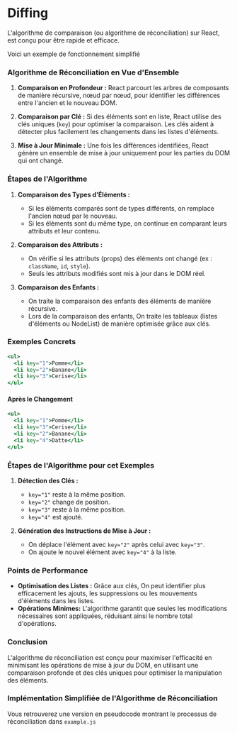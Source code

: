 # Diffing


L'algorithme de comparaison (ou algorithme de réconciliation) sur React, est conçu pour être rapide et efficace. 

Voici un exemple de fonctionnement simplifié

### Algorithme de Réconciliation en Vue d'Ensemble

1. **Comparaison en Profondeur :** React parcourt les arbres de composants de manière récursive, nœud par nœud, pour identifier les différences entre l'ancien et le nouveau DOM.

2. **Comparaison par Clé :** Si des éléments sont en liste, React utilise des clés uniques (`key`) pour optimiser la comparaison. Les clés aident à détecter plus facilement les changements dans les listes d'éléments.

3. **Mise à Jour Minimale :** Une fois les différences identifiées, React génère un ensemble de mise à jour uniquement pour les parties du DOM qui ont changé.

### Étapes de l'Algorithme

1. **Comparaison des Types d'Éléments :**
   - Si les éléments comparés sont de types différents, on remplace l'ancien nœud par le nouveau.
   - Si les éléments sont du même type, on continue en comparant leurs attributs et leur contenu.

2. **Comparaison des Attributs :**
   - On vérifie si les attributs (props) des éléments ont changé (ex : `className`, `id`, `style`).
   - Seuls les attributs modifiés sont mis à jour dans le DOM réel.

3. **Comparaison des Enfants :**
   - On traite la comparaison des enfants des éléments de manière récursive.
   - Lors de la comparaison des enfants, On traite les tableaux (listes d'éléments ou NodeList) de manière optimisée grâce aux clés.

### Exemples Concrets
```jsx
<ul>
  <li key="1">Pomme</li>
  <li key="2">Banane</li>
  <li key="3">Cerise</li>
</ul>
```

#### Après le Changement

```jsx
<ul>
  <li key="1">Pomme</li>
  <li key="3">Cerise</li>
  <li key="2">Banane</li>
  <li key="4">Datte</li>
</ul>
```

### Étapes de l'Algorithme pour cet Exemples

1. **Détection des Clés :**
   - `key="1"` reste à la même position.
   - `key="2"` change de position.
   - `key="3"` reste à la même position.
   - `key="4"` est ajouté.

2. **Génération des Instructions de Mise à Jour :**
   - On déplace l'élément avec `key="2"` après celui avec `key="3"`.
   - On ajoute le nouvel élément avec `key="4"` à la liste.

### Points de Performance

- **Optimisation des Listes :** Grâce aux clés, On peut identifier plus efficacement les ajouts, les suppressions ou les mouvements d'éléments dans les listes.
- **Opérations Minimes:** L'algorithme garantit que seules les modifications nécessaires sont appliquées, réduisant ainsi le nombre total d'opérations.

### Conclusion

L'algorithme de réconciliation est conçu pour maximiser l'efficacité en minimisant les opérations de mise à jour du DOM, en utilisant une comparaison profonde et des clés uniques pour optimiser la manipulation des éléments.


### Implémentation Simplifiée de l'Algorithme de Réconciliation

Vous retrouverez une version en pseudocode montrant le processus de réconciliation dans `example.js`
